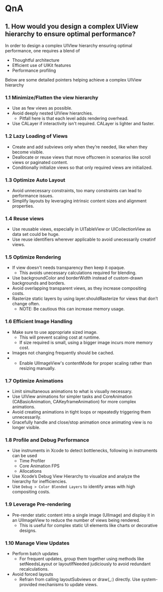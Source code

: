 #  QnA


## 1. How would you design a complex UIView hierarchy to ensure optimal performance?
In order to design a complex UIVIew hierarchy ensuring optimal performance, one requires a blend of
- Thoughtful architecture
- Efficient use of UIKit features
- Performance profiling

Below are some detailed pointers helping achieve a complex UIView hierarchy

### 1.1 Minimize/Flatten the view hierarchy
- Use as few views as possible.
- Avoid deeply nested UIView hierarchies.
    - Pitfall here is that each level adds rendering overhead.
- Use CALayer if interactivity isn't required. CALayer is lighter and faster.

### 1.2 Lazy Loading of Views
- Create and add subviews only when they’re needed, like when they become visible.
- Deallocate or reuse views that move offscreen in scenarios like scroll views or paginated content.
- Conditionally initialize views so that only required views are initialized.

### 1.3 Optimize Auto Layout
- Avoid unnecessary constraints, too many constraints can lead to performance issues.
- Simplify layouts by leveraging intrinsic content sizes and alignment properties.

### 1.4 Reuse views
- Use reusable views, especially in UITableView or UICollectionView as data set could be huge.
- Use reuse identifiers wherever applicable to avoid unecessarily creatinf views.

### 1.5 Optimize Rendering
- If view doesn't needs transparency then keep it opaque.
    - This avoids unecessary calculations required for blending.
- Use backgroundColor and borderWidth instead of custom-drawn backgrounds and borders.
- Avoid overlapping transparent views, as they increase compositing costs.
- Rasterize static layers by using layer.shouldRasterize for views that don’t change often. 
    - NOTE: Be cautious this can increase memory usage.

### 1.6 Efficient Image Handling
- Make sure to use appropriate sized image.
    - This will prevent scaling cost at runtime.
    - If size required is small, using a bigger image incurs more memory cost.
- Images not changing frequently should be cached.
- * Enable UIImageView's contentMode for proper scaling rather than resizing manually.

### 1.7 Optimize Animations
- Limit simultaneous animations to what is visually necessary.
- Use UIView animations for simpler tasks and CoreAnimation (CABasicAnimation, CAKeyframeAnimation) for more complex
animations.
- Avoid creating animations in tight loops or repeatedly triggering them unnecessarily.
- Gracefully handle and close/stop animation once animating view is no longer visible.

### 1.8 Profile and Debug Performance
- Use instruments in Xcode to detect bottlenecks, following in instruments can be used
    - Time Profiler
    - Core Animation FPS
    - Allocations
- Use Xcode’s Debug View Hierarchy to visualize and analyze the hierarchy for inefficiencies.
- Use `Debug > Color Blended Layers` to identify areas with high compositing costs.

### 1.9 Leverage Pre-rendering
- Pre-render static content into a single image (UIImage) and display it in an UIImageView to reduce the number of views
being rendered.
    - This is useful for complex static UI elements like charts or decorative designs.

### 1.10 Manage View Updates
- Perform batch updates
    - For frequent updates, group them together using methods like setNeedsLayout or layoutIfNeeded judiciously to avoid
    redundant recalculations.
- Avoid forced layouts
    - Refrain from calling layoutSubviews or draw(_:) directly. Use system-provided mechanisms to update views.

    